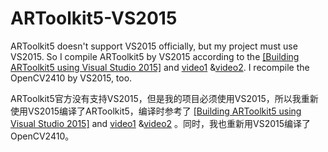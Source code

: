# ARToolkit5-VS2015
ARToolkit5 doesn't support VS2015 officially, but my project must use VS2015. So I compile ARToolkit5 by VS2015 according to the  [[Building ARToolkit5 using Visual Studio 2015]](http://anonimousindonesian.blogspot.com/2016/10/building-artoolkit5-using-visual-studio.html) and [video1](https://www.youtube.com/watch?v=R84heZDVxg4) &[video2](https://www.youtube.com/watch?v=AqiqoF8coI4). I recompile the OpenCV2410 by VS2015, too.



ARToolkit5官方没有支持VS2015，但是我的项目必须使用VS2015，所以我重新使用VS2015编译了ARToolkit5，编译时参考了  [[Building ARToolkit5 using Visual Studio 2015]](http://anonimousindonesian.blogspot.com/2016/10/building-artoolkit5-using-visual-studio.html) and [video1](https://www.youtube.com/watch?v=R84heZDVxg4) &[video2](https://www.youtube.com/watch?v=AqiqoF8coI4) 。同时，我也重新用VS2015编译了OpenCV2410。

